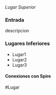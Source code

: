 *Lugar Superior*

### Entrada
descripcion

### Lugares Inferiores
- Lugar1
- Lugar2
- Lugar3

#### Conexiones con Spire



#Lugar